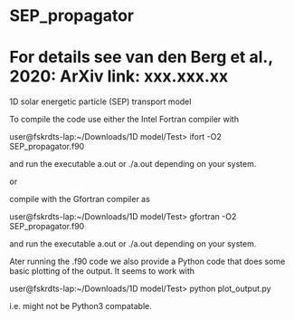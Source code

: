 # SEP_propagator
# For details see van den Berg et al., 2020: ArXiv link: xxx.xxx.xx

1D solar energetic particle (SEP) transport model

To compile the code use either the Intel Fortran compiler with

user@fskrdts-lap:~/Downloads/1D model/Test> ifort -O2 SEP_propagator.f90

and run the executable a.out or ./a.out depending on your system.

or

compile with the Gfortran compiler as

user@fskrdts-lap:~/Downloads/1D model/Test> gfortran -O2 SEP_propagator.f90

and run the executable a.out or ./a.out depending on your system.

Ater running the .f90 code we also provide a Python code that does some basic plotting of the output. It seems to work with

user@fskrdts-lap:~/Downloads/1D model/Test> python plot_output.py 

i.e. might not be Python3 compatable.
